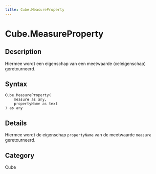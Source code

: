 ```yaml
---
title: Cube.MeasureProperty
---
```


# Cube.MeasureProperty


## Description

Hiermee wordt een eigenschap van een meetwaarde (celeigenschap) geretourneerd.


## Syntax

```powerquery
Cube.MeasureProperty(
    measure as any,
    propertyName as text
) as any
```


## Details

Hiermee wordt de eigenschap <code>propertyName</code> van de meetwaarde <code>measure</code> geretourneerd.



## Category
Cube
